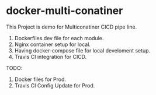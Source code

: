# docker-multi-conatiner

This Project is demo for Multiconatiner CICD pipe line.
1.  Dockerfiles.dev file for each module.
2.  Nginx container setup for local.
3.  Having docker-compose file for local develoment setup.
4. Travis CI integration for CICD.


TODO:
1. Docker files for Prod.
2. Travis CI Config Update for Prod.
